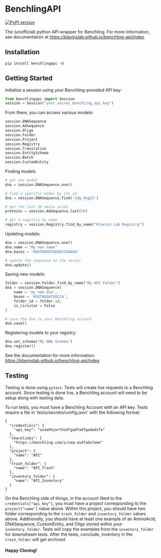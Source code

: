 # BenchlingAPI

[![PyPI version](https://badge.fury.io/py/benchlingapi.svg)](https://badge.fury.io/py/benchlingapi)

The (unofficial) python API wrapper for Benchling. For more information,
see documentation at https://klavinslab.github.io/benchling-api/index.

## Installation

```
pip install benchlingapi -U
```

## Getting Started

Initialize a session using your Benchling-provided API key:

```python
from benchlingapi import Session
session = Session("your_secret_benchling_api_key")
```

From there, you can access various models:

```python
session.DNASequence
session.AASequence
session.Oligo
session.Folder
session.Project
session.Registry
session.Translation
session.EntitySchema
session.Batch
session.CustomEntity
```

Finding models

```python
# get one model
dna = session.DNASequence.one()

# find a specific model by its id
dna = session.DNASequence.find('sdg_4tg23')

# get the last 50 amino acids
proteins = session.AASequence.last(50)

# get a registry by name
registry = session.Registry.find_by_name("Klavins Lab Registry")
```

Updating models:

```python
dna = session.DNASequence.one()
dna.name = "My new name"
dna.bases = "AGGTAGGGTAGGGCCAGAGA"

# update the sequence on the server
dna.update()
```

Saving new models:

```python
folder = session.Folder.find_by_name("My API Folder")
dna = session.DNASequence(
    name = 'my new dna',
    bases = 'AGGTAGGATGGCCA',
    folder_id = folder.id,
    is_circular = False
)

# save the dna to your Benchling account
dna.save()
```

Registering models to your registry:

```python
dna.set_schema("My DNA Schema")
dna.register()
```

See the documentation for more information: https://klavinslab.github.io/benchling-api/index

## Testing

Testing is done using `pytest`. Tests will create live requests to a Benchling account.
Since testing is done live, a Benchling account will need to be setup along with testing
data.

To run tests, you must have a Benchling Account with an API key. Tests require a file in
'tests/secrets/config.json' with the following format:

```
{
  "credentials": {
    "api_key": "asdahhjwrthsdfgadfadfgadadsfa"
  },
  "sharelinks": [
    "https://benchling.com/s/seq-asdfadsfaee"
  ],
  "project": {
    "name": "API"
  },
  "trash_folder": {
    "name": "API_Trash"
  },
  "inventory_folder": {
    "name": "API_Inventory"
  }
}
```

On the Benchling side of things, in the account liked to the `credentials["api_key"]`, you must
have a project corresponding to the `project["name"]` value above. Within this project, you should
have two folder corresponding to the `trash_folder` and `inventory_folder` values above. Additionally,
you should have at least one example of an AminoAcid, DNASequence, CustomEntity, and Oligo stored within
your `inventory_folder`. Tests will copy the examples from the `inventory_folder` for downstream tests.
After the tests, conclude, inventory in the `trash_folder` will get archived.

#### Happy Cloning!